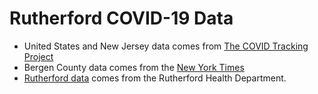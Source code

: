 # Rutherford COVID-19 Data 

* United States and New Jersey data comes from [The COVID Tracking Project](https://covidtracking.com/)
* Bergen County data comes from the [New York Times](https://developer.nytimes.com/covid)
* [Rutherford data](https://docs.google.com/spreadsheets/d/e/2PACX-1vS00GBGJKB0Xwtru3Rn5WrPqur19j--CibdM5R1tbnis0W_Bp18EmLFkJJc5sG4dwvMyqCorSVhHwik/pubhtml) comes from the Rutherford Health Department.
